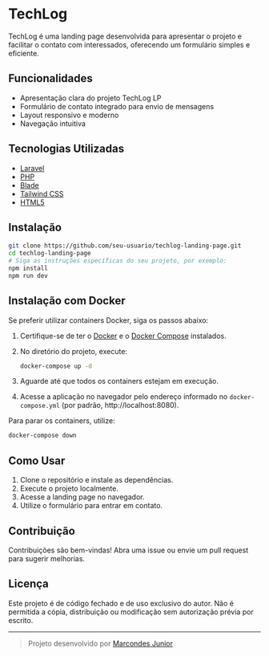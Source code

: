 # TechLog

TechLog é uma landing page desenvolvida para apresentar o projeto e facilitar o contato com interessados, oferecendo um formulário simples e eficiente.

## Funcionalidades

- Apresentação clara do projeto TechLog LP
- Formulário de contato integrado para envio de mensagens
- Layout responsivo e moderno
- Navegação intuitiva

## Tecnologias Utilizadas

- [Laravel](https://laravel.com/)
- [PHP](https://www.php.net/)
- [Blade](https://laravel.com/docs/10.x/blade)
- [Tailwind CSS](https://tailwindcss.com/)
- [HTML5](https://developer.mozilla.org/docs/Web/HTML)

## Instalação

```bash
git clone https://github.com/seu-usuario/techlog-landing-page.git
cd techlog-landing-page
# Siga as instruções específicas do seu projeto, por exemplo:
npm install
npm run dev
```

## Instalação com Docker

Se preferir utilizar containers Docker, siga os passos abaixo:

1. Certifique-se de ter o [Docker](https://www.docker.com/) e o [Docker Compose](https://docs.docker.com/compose/) instalados.
2. No diretório do projeto, execute:

    ```bash
    docker-compose up -d
    ```

3. Aguarde até que todos os containers estejam em execução.
4. Acesse a aplicação no navegador pelo endereço informado no `docker-compose.yml` (por padrão, http://localhost:8080).

Para parar os containers, utilize:

```bash
docker-compose down
```

## Como Usar

1. Clone o repositório e instale as dependências.
2. Execute o projeto localmente.
3. Acesse a landing page no navegador.
4. Utilize o formulário para entrar em contato.

## Contribuição

Contribuições são bem-vindas! Abra uma issue ou envie um pull request para sugerir melhorias.

## Licença

Este projeto é de código fechado e de uso exclusivo do autor. Não é permitida a cópia, distribuição ou modificação sem autorização prévia por escrito.

---

> Projeto desenvolvido por [Marcondes Junior](https://github.com/MarcondesJrVAT)